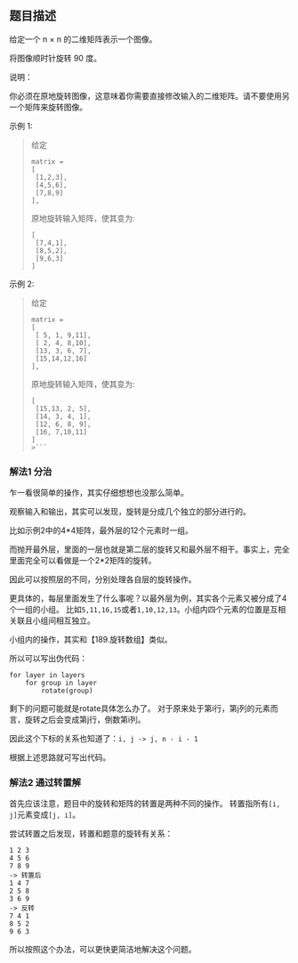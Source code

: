 ## 题目描述

给定一个 n × n 的二维矩阵表示一个图像。

将图像顺时针旋转 90 度。

说明：

你必须在原地旋转图像，这意味着你需要直接修改输入的二维矩阵。请不要使用另一个矩阵来旋转图像。

示例 1:

>给定 
>```
>matrix = 
>[
>  [1,2,3],
>  [4,5,6],
>  [7,8,9]
>],
>```
>
>原地旋转输入矩阵，使其变为:
>```
>[
>  [7,4,1],
>  [8,5,2],
>  [9,6,3]
>]
>```

示例 2:
>给定 
>```
>matrix =
>[
>  [ 5, 1, 9,11],
>  [ 2, 4, 8,10],
>  [13, 3, 6, 7],
>  [15,14,12,16]
>],
>``` 
>
>原地旋转输入矩阵，使其变为:
>
>```
>[
>  [15,13, 2, 5],
>  [14, 3, 4, 1],
>  [12, 6, 8, 9],
>  [16, 7,10,11]
>]
>>```

### 解法1 分治
乍一看很简单的操作，其实仔细想想也没那么简单。

观察输入和输出，其实可以发现，旋转是分成几个独立的部分进行的。

比如示例2中的4*4矩阵，最外层的12个元素时一组。

而抛开最外层，里面的一层也就是第二层的旋转又和最外层不相干。事实上，完全里面完全可以看做是一个2*2矩阵的旋转。

因此可以按照层的不同，分别处理各自层的旋转操作。

更具体的，每层里面发生了什么事呢？以最外层为例，其实各个元素又被分成了4个一组的小组。
比如`5,11,16,15`或者`1,10,12,13`。小组内四个元素的位置是互相关联且小组间相互独立。

小组内的操作，其实和【189.旋转数组】类似。

所以可以写出伪代码：
```text
for layer in layers
    for group in layer
        rotate(group)
```

剩下的问题可能就是rotate具体怎么办了。
对于原来处于第i行，第j列的元素而言，旋转之后会变成第j行，倒数第i列。

因此这个下标的关系也知道了：`i, j -> j, n - i - 1`

根据上述思路就可写出代码。

### 解法2 通过转置解
首先应该注意，题目中的旋转和矩阵的转置是两种不同的操作。
转置指所有`[i, j]`元素变成`[j, i]`。

尝试转置之后发现，转置和题意的旋转有关系：
```text
1 2 3
4 5 6
7 8 9
-> 转置后
1 4 7
2 5 8
3 6 9
-> 反转
7 4 1
8 5 2
9 6 3
```

所以按照这个办法，可以更快更简洁地解决这个问题。